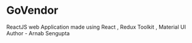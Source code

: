 # GoVendor
ReactJS web Application made using React , Redux Toolkit , Material UI 
<br>
Author - Arnab Sengupta
